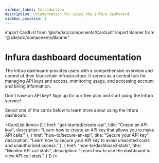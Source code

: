 ```yaml
---
sidebar_label: Introduction
description: Documentation for using the Infura dashboard
sidebar_position: 1
---
```


import CardList from '@site/src/components/CardList'
import Banner from '@site/src/components/Banner'

# Infura dashboard documentation

The Infura dashboard provides users with a comprehensive overview and control of their blockchain infrastructure. It serves
as a central hub for managing API keys and access, monitoring usage, and accessing account and billing information.

<Banner>
Don't have an API key? Sign up for our free plan and start using the Infura service! 
</Banner>

Select one of the cards below to learn more about using the Infura dashboard.

<CardList
  items={[
    {
      href: "get-started/create-api",
      title: "Create an API key",
      description: "Learn how to create an API key that allows you to make API calls."
    },
    {
      href: "how-to/secure-an-api",
      title: "Secure your API key",
      description: "Learn how to secure your API key to avoid unwanted costs and unauthorized access."
    },
    {
      href: "how-to/dashboard-stats",
      title: "Monitor API call stats",
      description: "Learn how to use the dashboard to view API call stats."
    }
  ]}
/>